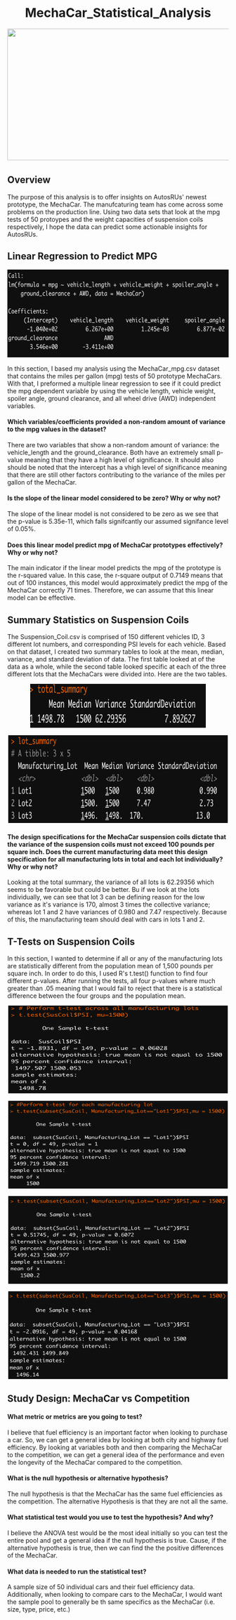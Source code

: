 <h1 align = "center"> MechaCar_Statistical_Analysis </h1>

<p align = "center">
<img src = "https://i.pinimg.com/originals/77/70/86/777086755a2f787bf4d1973e7dec3f18.png" width = "700" height = "300">
 </p>
 
<h2>Overview</h2>
The purpose of this analysis is to offer insights on AutosRUs' newest prototype, the MechaCar. The manufcaturing team has come across some problems on the production line. Using two data sets that look at the mpg tests of 50 protoypes and the weight capacities of suspension coils respectively, I hope the data can predict some actionable insights for AutosRUs.

<h2>Linear Regression to Predict MPG </h2>

<p align = "center">
<img src = "https://github.com/JoseCalucag/MechaCar_Statistical_Analysis/blob/main/pics/deliverable1LM.png" width = "600" height = "200">
 </p>

In this section, I based my analysis using the MechaCar_mpg.csv dataset that contains the miles per gallon (mpg) tests of 50 prototype MechaCars. With that, I preformed a multiple linear regression to see if it could predict the mpg dependent variable by using the vehicle length, vehicle weight, spoiler angle, ground clearance, and all wheel drive (AWD) independent variables. 

#### Which variables/coefficients provided a non-random amount of variance to the mpg values in the dataset?
There are two variables that show a non-random amount of variance: the vehicle_length and the ground_clearance. Both have an extremely small p-value meaning that they have a high level of significance. It should also should be noted that the intercept has a vhigh level of significance meaning that there are still other factors contributing to the variance of the miles per gallon of the MechaCar.

#### Is the slope of the linear model considered to be zero? Why or why not?
The slope of the linear model is not considered to be zero as we see that the p-value is 5.35e-11, which falls signifcantly our assumed signifance level of 0.05%.

#### Does this linear model predict mpg of MechaCar prototypes effectively? Why or why not?
The main indicator if the linear model predicts the mpg of the prototype is the r-squared value. In this case, the r-square output of 0.7149 means that out of 100 instances, this model would approximately predict the mpg of the MechaCar correctly 71 times. Therefore, we can assume that this linear model can be effective.

<h2> Summary Statistics on Suspension Coils </h2>

The Suspension_Coil.csv is comprised of 150 different vehicles ID, 3 different lot numbers, and corresponding PSI levels for each vehicle. Based on that dataset, I created two summary tables to look at the mean, median, variance, and standard deviation of data. The first table looked at of the data as a whole, while the second table looked specific at each of the three different lots that the MechaCars were divided into. Here are the two tables.

 <p align = "center">
<img src = "https://github.com/JoseCalucag/MechaCar_Statistical_Analysis/blob/main/pics/deliverable2Total.png" width = "400" height = "100">
 </p>

<p align = "center">
<img src = "https://github.com/JoseCalucag/MechaCar_Statistical_Analysis/blob/main/pics/deliverable2Lot.png" width = "500" height = "200">
 </p>
 


#### The design specifications for the MechaCar suspension coils dictate that the variance of the suspension coils must not exceed 100 pounds per square inch. Does the current manufacturing data meet this design specification for all manufacturing lots in total and each lot individually? Why or why not?
Looking at the total summary, the variance of all lots is 62.29356 which seems to be favorable but could be better. Bu if we look at the lots individually, we can see that lot 3 can be defining reason for the low variance as it's variance is 170, almost 3 times the collective variance; whereas lot 1 and 2 have variances of 0.980 and 7.47 respectively. Because of this, the manufacturing team should deal with cars in lots 1 and 2.

<h2> T-Tests on Suspension Coils </h2>
In this section, I wanted to determine if all or any of the manufacturing lots are statistically different from the population mean of 1,500 pounds per square inch. In order to do this, I used R's t.test() function to find four different p-values. After running the tests, all four p-values where much greater than .05 meaning that I would fail to reject that there is a statistical difference between the four groups and the population mean.

 <p align = "center">
<img src = "https://github.com/JoseCalucag/MechaCar_Statistical_Analysis/blob/main/pics/Deliverable3All.png" width = "500" height = "200">
 </p>

<p align = "center">
<img src = "https://github.com/JoseCalucag/MechaCar_Statistical_Analysis/blob/main/pics/Deliverable3Lot1.png" width = "500" height = "200">
 </p>
 
 <p align = "center">
<img src = "https://github.com/JoseCalucag/MechaCar_Statistical_Analysis/blob/main/pics/Deliverable3Lot2.png" width = "500" height = "200">
 </p>
 
 <p align = "center">
<img src = "https://github.com/JoseCalucag/MechaCar_Statistical_Analysis/blob/main/pics/Deliverable3Lot3.png" width = "500" height = "200">
 </p>
 
<h2> Study Design: MechaCar vs Competition </h2>

#### What metric or metrics are you going to test?
I believe that fuel efficiency is an important factor when looking to purchase a car. So, we can get a general idea by looking at both city and highway fuel efficiency. By looking at variables both and then comparing the MechaCar to the competition, we can get a general idea of the performance and even the longevity of the MechaCar compared to the competition.

#### What is the null hypothesis or alternative hypothesis?
The null hypothesis is that the MechaCar has the same fuel efficiencies as the competition. The alternative Hypothesis is that they are not all the same.

#### What statistical test would you use to test the hypothesis? And why?
I believe the ANOVA test would be the most ideal initially so you can test the entire pool and get a general idea if the null hypothesis is true. Cause, if the alternative hypothesis is true, then we can find the the positive differences of the MechaCar.

#### What data is needed to run the statistical test?
A sample size of 50 individual cars and their fuel efficiency data. Additionally, when looking to compare cars to the MechaCar, I would want the sample pool to generally be th same specifics as the MechaCar (i.e. size, type, price, etc.)
